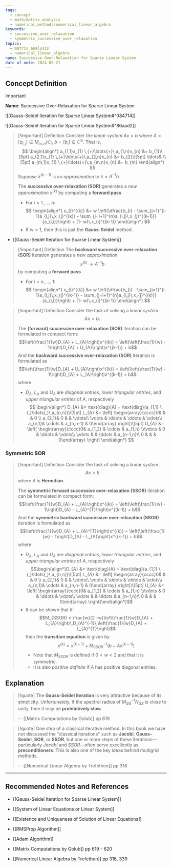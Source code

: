 ```yaml
---
tags:
  - concept
  - math/matrix_analysis
  - numerical_methods/numerical_linear_algebra
keywords:
  - successive_over_relaxation
  - symmetric_successive_over_relaxation
topics:
  - matrix_analysis
  - numerical_linear_algebra
name: Successive Over-Relaxation for Sparse Linear System
date of note: 2024-09-21
---
```


## Concept Definition

>[!important]
>**Name**: Successive Over-Relaxation for Sparse Linear System

![[Gauss-Seidel Iteration for Sparse Linear System#^084714]]

![[Gauss-Seidel Iteration for Sparse Linear System#^86aad2]]

>[!important] Definition
>Consider the *linear system* $Ax = b$ where $A = [a_{i,j}] \in M_{m,n}(\mathbb{C})$,  $b = [b_{i}]\in \mathbb{C}^{m}$. That is,
>$$
>\begin{align*}
> a_{1,1}x_{1} \,{+}\ldots{+}\,a_{1,n}x_{n} &= b_{1}\\[5pt]
> a_{2,1}x_{1} \,{+}\ldots{+}\,a_{2,n}x_{n} &= b_{2}\\[5pt]
> \ldots& \\[5pt]
> a_{m,1}x_{1} \,{+}\ldots{+}\,a_{m,n}x_{n} &= b_{m}
>\end{align*}
>$$
>Suppose $x^{(k-1)}$ is an *approximation* to $x = A^{-1}b$. 
>
>The **successive over-relaxation (SOR)** generates a *new approximation* $x^{(k)}$ by computing a **forward pass**
>- For $i=1\,{,}\ldots{,}\,n$:
>$$
>\begin{align*}
> x_{i}^{(k)}  &= w \left(\dfrac{b_{i} - \sum_{j=1}^{i-1}a_{i,j}\,x_{j}^{(k)} -  \sum_{j=i+1}^{n}a_{i,j}\,x_{j}^{(k-1)}}{a_{i,i}}\right) + (1- w)\,x_{i}^{(k-1)}
>\end{align*}
>$$
>- If $w=1$, then this is just the **Gauss-Seidel** method.

- [[Gauss-Seidel Iteration for Sparse Linear System]]

>[!important] Definition
>The **backward successive over-relaxation (SOR)** iteration generates a *new approximation* $$x^{(k)} \to A^{-1}b$$ by computing a **forward pass**
>- For $i=n\,{,}\ldots{,}\,1$:
>$$
>\begin{align*}
> x_{i}^{(k)}  &= w \left(\dfrac{b_{i} - \sum_{j=1}^{i-1}a_{i,j}\,x_{j}^{(k-1)} -  \sum_{j=i+1}^{n}a_{i,j}\,x_{j}^{(k)}}{a_{i,i}}\right) + (1- w)\,x_{i}^{(k-1)}
>\end{align*}
>$$


>[!important] Definition
>Consider the task of solving a *linear system* $$Ax = b.$$ 
>
>The **(forward) successive over-relaxation (SOR)** iteration can be formulated in compact form: $$\left(\frac{1}{w}D_{A} + L_{A}\right)x^{(k)} = \left(\left(\frac{1}{w} - 1\right)D_{A} + U_{A}\right)x^{(k-1)} + b$$
>And the **backward successive over-relaxation (SOR)** iteration is formulated as $$\left(\frac{1}{w}D_{A} + U_{A}\right)x^{(k)} = \left(\left(\frac{1}{w} - 1\right)D_{A} + L_{A}\right)x^{(k-1)} + b$$
>where 
>-  $D_{A}$, $L_{A}$ and $U_{A}$ are *diagonal entries*, *lower triangular entries*, and *upper triangular entries* of $A$, respectively
>$$
>\begin{align*}
> D_{A} &= \text{diag}(A) = \text{diag}(a_{1,1} \,{,}\ldots{,}\,a_{n,n})\\[5pt] 
> L_{A} &= \left[ \begin{array}{cccc}0&  &  & 0 \\ a_{2,1}& 0 &  & \vdots\\ \vdots & \ddots & \ddots & \vdots\\ a_{n,1}& \cdots & a_{n,n-1} & 0\end{array} \right]\\[5pt]  
> U_{A} &= \left[ \begin{array}{cccc}0& a_{1,2}  & \cdots  & a_{1,n} \\\vdots & 0 & \ddots & \vdots\\ \vdots &  & \ddots & a_{n-1,n}\\ 0 &  &  & 0\end{array} \right]
\end{align*}
>$$

### Symmetric SOR

>[!important] Definition
>Consider the task of solving a *linear system* $$Ax = b$$ where $A$ is **Hermitian**. 
>
>The **symmetric forward successive over-relaxation (SSOR)** iteration can be formulated in compact form: $$\left(\frac{1}{w}D_{A} + L_{A}\right)x^{(k)} = \left(\left(\frac{1}{w} - 1\right)D_{A} - L_{A}^{T}\right)x^{(k-1)} + b$$
>And the **symmetric backward successive over-relaxation (SSOR)** iteration is formulated as $$\left(\frac{1}{w}D_{A} + L_{A}^{T}\right)x^{(k)} = \left(\left(\frac{1}{w} - 1\right)D_{A} - L_{A}\right)x^{(k-1)} + b$$
>where 
>-  $D_{A}$, $L_{A}$ and $U_{A}$ are *diagonal entries*, *lower triangular entries*, and *upper triangular entries* of $A$, respectively $$\begin{align*}D_{A} &= \text{diag}(A) = \text{diag}(a_{1,1} \,{,}\ldots{,}\,a_{n,n})\\[5pt] L_{A} &= \left[ \begin{array}{cccc}0&  &  & 0 \\ a_{2,1}& 0 &  & \vdots\\ \vdots & \ddots & \ddots & \vdots\\ a_{n,1}& \cdots & a_{n,n-1} & 0\end{array} \right]\\[5pt]  U_{A} &= \left[ \begin{array}{cccc}0& a_{1,2}  & \cdots  & a_{1,n} \\\vdots & 0 & \ddots & \vdots\\ \vdots &  & \ddots & a_{n-1,n}\\ 0 &  &  & 0\end{array} \right]\end{align*}$$
>- It can be shown that if $$M_{SSOR} = \frac{w}{2 -w}\left(\frac{1}{w}D_{A} + L_{A}\right)\,D_{A}^{-1}\,\left(\frac{1}{w}D_{A} + L_{A}^{T}\right)$$ then the **transition equation** is given by $$x^{(k)} = x^{(k-1)} + M_{SSOR}^{-1}\left(b - Ax^{(k-1)}\right)$$
>	- Note that $M_{SSOR}$ is defined if $0 < w < 2$ and that it is *symmetric*. 
>	- It is also *positive  definite* if $A$ has positive diagonal entries.


## Explanation

>[!quote]
>The **Gauss-Seidel iteration** is very attractive because of its simplicity. Unfortunately, if the spectral radius of $M_{GS}^{-1} N_{GS}$ is close to unity, then it may be **prohibitively slow**.
>
>-- [[Matrix Computations by Golub]] pp 619

>[!quote]
>One step of a classical iterative method. In this book we have not discussed the "classical iterations" such as **Jacobi**, **Gauss-Seidel**, **SOR**, or **SSOR**, but one or more steps of these iterations—particularly *Jacobi* and *SSOR*—often serve excellently as **preconditioners**. This is also one of the key ideas behind multigrid methods.
>
>-- [[Numerical Linear Algebra by Trefethen]] pp 318





-----------
##  Recommended Notes and References


- [[Gauss-Seidel Iteration for Sparse Linear System]]

- [[System of Linear Equations or Linear System]]
- [[Existence and Uniqueness of Solution of Linear Equations]]

- [[RMSProp Algorithm]]
- [[Adam Algorithm]]


- [[Matrix Computations by Golub]] pp 619 - 620
- [[Numerical Linear Algebra by Trefethen]] pp 318, 339